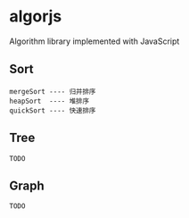 # algorjs
Algorithm library implemented with JavaScript

## Sort
    mergeSort ---- 归并排序
    heapSort  ---- 堆排序
    quickSort ---- 快速排序

## Tree
    TODO

## Graph
    TODO